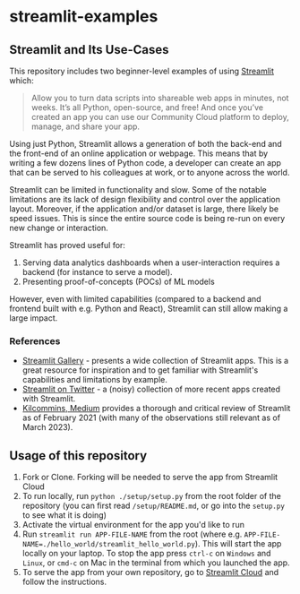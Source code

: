 # streamlit-examples

## Streamlit and Its Use-Cases

This repository includes two beginner-level examples of using [Streamlit](https://github.com/streamlit/streamlit) which:

>Allow you to turn data scripts into shareable web apps in minutes, not weeks. It’s all Python, open-source, and free! And once you’ve created an app you can use our Community Cloud platform to deploy, manage, and share your app.

Using just Python, Streamlit allows a generation of both the back-end and the front-end of an online application or webpage. This means that by writing a few dozens lines of Python code, a developer can create an app that can be served to his colleagues at work, or to anyone across the world.

Streamlit can be limited in functionality and slow. Some of the notable limitations are its lack of design flexibility and control over the application layout. Moreover, if the application and/or dataset is large, there likely be speed issues. This is since the entire source code is being re-run on every new change or interaction.

Streamlit has proved useful for:
1. Serving data analytics dashboards when a user-interaction requires a backend (for instance to serve a model).
2. Presenting proof-of-concepts (POCs) of ML models


However, even with limited capabilities (compared to a backend and frontend built with e.g. Python and React), Streamlit can still allow making a large impact. 

### References
* [Streamlit Gallery](https://streamlit.io/gallery) - presents a wide collection of Streamlit apps. This is a great resource for inspiration and to get familiar with Streamlit's capabilities and limitations by example. 
* [Streamlit on Twitter](https://twitter.com/search?q=%23streamlit) - a (noisy) collection of more recent apps created with Streamlit.
* [Kilcommins, Medium](https://medium.datadriveninvestor.com/streamlit-everything-you-need-to-know-665eb90fcf4a) provides a thorough and critical review of Streamlit as of February 2021 (with many of the observations still relevant as of March 2023).

## Usage of this repository

1. Fork or Clone. Forking will be needed to serve the app from Streamlit Cloud
2. To run locally, run `python ./setup/setup.py` from the root folder of the repository (you can first read `/setup/README.md`, or go into the `setup.py` to see what it is doing)
3. Activate the virtual environment for the app you'd like to run
4. Run `streamlit run APP-FILE-NAME` from the root (where e.g. `APP-FILE-NAME=./hello_world/streamlit_hello_world.py`). This will start the app locally on your laptop. To stop the app press `ctrl-c` on `Windows` and `Linux`, or `cmd-c` on Mac in the terminal from which you launched the app. 
5. To serve the app from your own repository, go to [Streamlit Cloud](https://streamlit.io/cloud) and follow the instructions.
